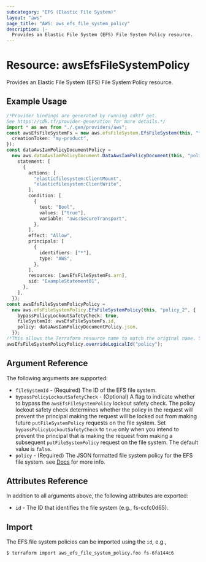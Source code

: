 ```yaml
---
subcategory: "EFS (Elastic File System)"
layout: "aws"
page_title: "AWS: aws_efs_file_system_policy"
description: |-
  Provides an Elastic File System (EFS) File System Policy resource.
---
```


# Resource: awsEfsFileSystemPolicy

Provides an Elastic File System (EFS) File System Policy resource.

## Example Usage

```typescript
/*Provider bindings are generated by running cdktf get.
See https://cdk.tf/provider-generation for more details.*/
import * as aws from "./.gen/providers/aws";
const awsEfsFileSystemFs = new aws.efsFileSystem.EfsFileSystem(this, "fs", {
  creationToken: "my-product",
});
const dataAwsIamPolicyDocumentPolicy =
  new aws.dataAwsIamPolicyDocument.DataAwsIamPolicyDocument(this, "policy", {
    statement: [
      {
        actions: [
          "elasticfilesystem:ClientMount",
          "elasticfilesystem:ClientWrite",
        ],
        condition: [
          {
            test: "Bool",
            values: ["true"],
            variable: "aws:SecureTransport",
          },
        ],
        effect: "Allow",
        principals: [
          {
            identifiers: ["*"],
            type: "AWS",
          },
        ],
        resources: [awsEfsFileSystemFs.arn],
        sid: "ExampleStatement01",
      },
    ],
  });
const awsEfsFileSystemPolicyPolicy =
  new aws.efsFileSystemPolicy.EfsFileSystemPolicy(this, "policy_2", {
    bypassPolicyLockoutSafetyCheck: true,
    fileSystemId: awsEfsFileSystemFs.id,
    policy: dataAwsIamPolicyDocumentPolicy.json,
  });
/*This allows the Terraform resource name to match the original name. You can remove the call if you don't need them to match.*/
awsEfsFileSystemPolicyPolicy.overrideLogicalId("policy");

```

## Argument Reference

The following arguments are supported:

* `fileSystemId` - (Required) The ID of the EFS file system.
* `bypassPolicyLockoutSafetyCheck` - (Optional) A flag to indicate whether to bypass the `awsEfsFileSystemPolicy` lockout safety check. The policy lockout safety check determines whether the policy in the request will prevent the principal making the request will be locked out from making future `putFileSystemPolicy` requests on the file system. Set `bypassPolicyLockoutSafetyCheck` to `true` only when you intend to prevent the principal that is making the request from making a subsequent `putFileSystemPolicy` request on the file system. The default value is `false`.
* `policy` - (Required) The JSON formatted file system policy for the EFS file system. see [Docs](https://docs.aws.amazon.com/efs/latest/ug/access-control-overview.html#access-control-manage-access-intro-resource-policies) for more info.

## Attributes Reference

In addition to all arguments above, the following attributes are exported:

* `id` - The ID that identifies the file system (e.g., fs-ccfc0d65).

## Import

The EFS file system policies can be imported using the `id`, e.g.,

```console
$ terraform import aws_efs_file_system_policy.foo fs-6fa144c6
```
